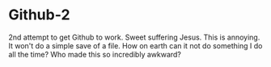# Github-2
2nd attempt to get Github to work.
Sweet suffering Jesus. This is annoying. It won't do a simple save of a file. How on earth can it not do something I do all the time? Who made this so incredibly awkward?
